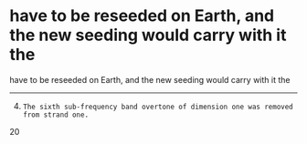 # have to be reseeded on Earth, and the new seeding would carry with it the

have to be reseeded on Earth, and the new seeding would carry with it the
___________________________
4.     The sixth sub-frequency band overtone of dimension one was removed from strand one.

20